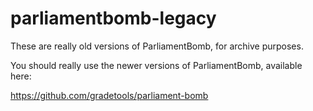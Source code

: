 # parliamentbomb-legacy

These are really old versions of ParliamentBomb, for archive purposes.

You should really use the newer versions of ParliamentBomb, available here:

https://github.com/gradetools/parliament-bomb
